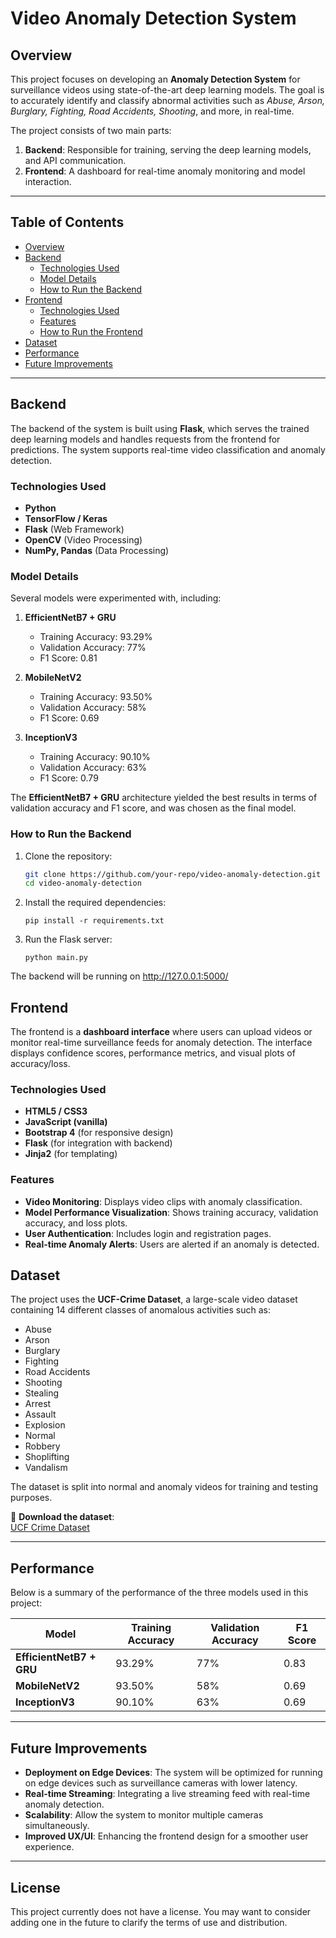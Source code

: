 # Video Anomaly Detection System

## Overview

This project focuses on developing an **Anomaly Detection System** for surveillance videos using state-of-the-art deep learning models. The goal is to accurately identify and classify abnormal activities such as *Abuse, Arson, Burglary, Fighting, Road Accidents, Shooting*, and more, in real-time.

The project consists of two main parts:
1. **Backend**: Responsible for training, serving the deep learning models, and API communication.
2. **Frontend**: A dashboard for real-time anomaly monitoring and model interaction.

---

## Table of Contents
- [Overview](#overview)
- [Backend](#backend)
  - [Technologies Used](#technologies-used)
  - [Model Details](#model-details)
  - [How to Run the Backend](#how-to-run-the-backend)
- [Frontend](#frontend)
  - [Technologies Used](#technologies-used-1)
  - [Features](#features)
  - [How to Run the Frontend](#how-to-run-the-frontend)
- [Dataset](#dataset)
- [Performance](#performance)
- [Future Improvements](#future-improvements)

---

## Backend

The backend of the system is built using **Flask**, which serves the trained deep learning models and handles requests from the frontend for predictions. The system supports real-time video classification and anomaly detection.

### Technologies Used
- **Python**
- **TensorFlow / Keras**
- **Flask** (Web Framework)
- **OpenCV** (Video Processing)
- **NumPy, Pandas** (Data Processing)

### Model Details

Several models were experimented with, including:

1. **EfficientNetB7 + GRU**  
   - Training Accuracy: 93.29%  
   - Validation Accuracy: 77%  
   - F1 Score: 0.81

2. **MobileNetV2**  
   - Training Accuracy: 93.50%  
   - Validation Accuracy: 58%  
   - F1 Score: 0.69  

3. **InceptionV3**  
   - Training Accuracy: 90.10%  
   - Validation Accuracy: 63%  
   - F1 Score: 0.79  

The **EfficientNetB7 + GRU** architecture yielded the best results in terms of validation accuracy and F1 score, and was chosen as the final model.

### How to Run the Backend

1. Clone the repository:
   ```bash
   git clone https://github.com/your-repo/video-anomaly-detection.git
   cd video-anomaly-detection

2. Install the required dependencies:
    ```
    pip install -r requirements.txt

    ```
3. Run the Flask server:
    ```
    python main.py

The backend will be running on http://127.0.0.1:5000/


## Frontend

The frontend is a **dashboard interface** where users can upload videos or monitor real-time surveillance feeds for anomaly detection. The interface displays confidence scores, performance metrics, and visual plots of accuracy/loss.

### Technologies Used
- **HTML5 / CSS3**
- **JavaScript (vanilla)**
- **Bootstrap 4** (for responsive design)
- **Flask** (for integration with backend)
- **Jinja2** (for templating)

### Features
- **Video Monitoring**: Displays video clips with anomaly classification.
- **Model Performance Visualization**: Shows training accuracy, validation accuracy, and loss plots.
- **User Authentication**: Includes login and registration pages.
- **Real-time Anomaly Alerts**: Users are alerted if an anomaly is detected.

## Dataset

The project uses the **UCF-Crime Dataset**, a large-scale video dataset containing 14 different classes of anomalous activities such as:

- Abuse
- Arson
- Burglary
- Fighting
- Road Accidents
- Shooting
- Stealing
- Arrest
- Assault
- Explosion
- Normal
- Robbery
- Shoplifting
- Vandalism

The dataset is split into normal and anomaly videos for training and testing purposes.

🔗 **Download the dataset**:  
[UCF Crime Dataset](https://www.dropbox.com/sh/75v5ehq4cdg5g5g/AABvnJSwZI7zXb8_myBA0CLHa?e=3&dl=0)

---

## Performance

Below is a summary of the performance of the three models used in this project:

| Model                   | Training Accuracy | Validation Accuracy | F1 Score |
|-------------------------|-------------------|---------------------|----------|
| **EfficientNetB7 + GRU**| 93.29%            | 77%                 | 0.83     |
| **MobileNetV2**         | 93.50%            | 58%                 | 0.69     |
| **InceptionV3**         | 90.10%            | 63%                 | 0.69     |
--------------------------------------------------------------------------------
## Future Improvements

- **Deployment on Edge Devices**: The system will be optimized for running on edge devices such as surveillance cameras with lower latency.
- **Real-time Streaming**: Integrating a live streaming feed with real-time anomaly detection.
- **Scalability**: Allow the system to monitor multiple cameras simultaneously.
- **Improved UX/UI**: Enhancing the frontend design for a smoother user experience.

---

## License

This project currently does not have a license. You may want to consider adding one in the future to clarify the terms of use and distribution.
